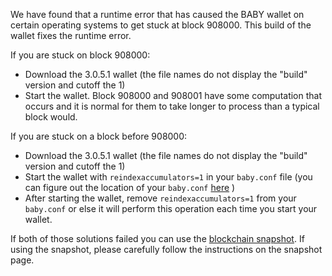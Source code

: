 We have found that a runtime error that has caused the BABY wallet on certain operating systems to get stuck at block 908000. This build of the wallet fixes the runtime error.

If you are stuck on block 908000:
- Download the 3.0.5.1 wallet (the file names do not display the "build" version and cutoff the 1)
- Start the wallet. Block 908000 and 908001 have some computation that occurs and it is normal for them to take longer to process than a typical block would.

If you are stuck on a block before 908000:
- Download the 3.0.5.1 wallet (the file names do not display the "build" version and cutoff the 1)
- Start the wallet with `reindexaccumulators=1` in your `baby.conf` file (you can figure out the location of your `baby.conf` [here](https://baby.freshdesk.com/support/solutions/articles/30000004664-where-are-my-wallet-dat-blockchain-and-configuration-conf-files-located-) )
- After starting the wallet, remove `reindexaccumulators=1` from your `baby.conf` or else it will perform this operation each time you start your wallet.

If both of those solutions failed you can use the [blockchain snapshot](http://178.254.23.111/~pub/BABY/Daily-Snapshots-Html/BABY-Daily-Snapshots.html). If using the snapshot, please carefully follow the instructions on the snapshot page.